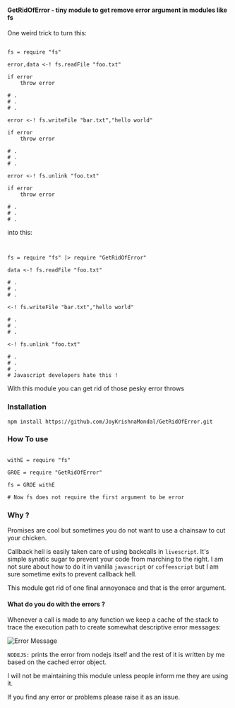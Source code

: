 #### GetRidOfError - tiny module to get remove error argument in modules like fs 

One weird trick to turn this: 

```livescript

fs = require "fs"

error,data <-! fs.readFile "foo.txt"

if error 
	throw error

# .
# .
# . 

error <-! fs.writeFile "bar.txt","hello world"

if error
	throw error

# .
# . 
# .

error <-! fs.unlink "foo.txt"

if error
	throw error

# .
# .
# .

```

into this:



```livescript


fs = require "fs" |> require "GetRidOfError"

data <-! fs.readFile "foo.txt"

# .
# .
# . 

<-! fs.writeFile "bar.txt","hello world"

# .
# . 
# .

<-! fs.unlink "foo.txt"

# .
# .
# .
# Javascript developers hate this !
```

With this module you can get rid of those pesky error throws


### Installation

```
npm install https://github.com/JoyKrishnaMondal/GetRidOfError.git

```

### How To use

```livescript

withE = require "fs"

GROE = require "GetRidOfError"

fs = GROE withE

# Now fs does not require the first argument to be error
```
### Why ?
Promises are cool but sometimes you do not want to use a chainsaw to cut your chicken. 

Callback hell is easily taken care of using backcalls in `livescript`. It's simple synatic sugar to prevent your code from marching to the right. I am not sure about how to do it in vanilla `javascript` or `coffeescript` but I am sure sometime exits to prevent callback hell.

This module get rid of one final annoyonace and that is the error argument.


#### What do you do with the errors ? 


Whenever a call is made to any function we keep a cache of the stack to trace the execution path to create somewhat descriptive error messages:

![Error Message](http://i.imgur.com/tkd6y0j.png "Nice Error Messages")


`NODEJS:` prints the error from nodejs itself and the rest of it is written by me based on the cached error object. 


I will not be maintaining this module unless people inform me they are using it. 

If you find any error or problems please raise it as an issue. 